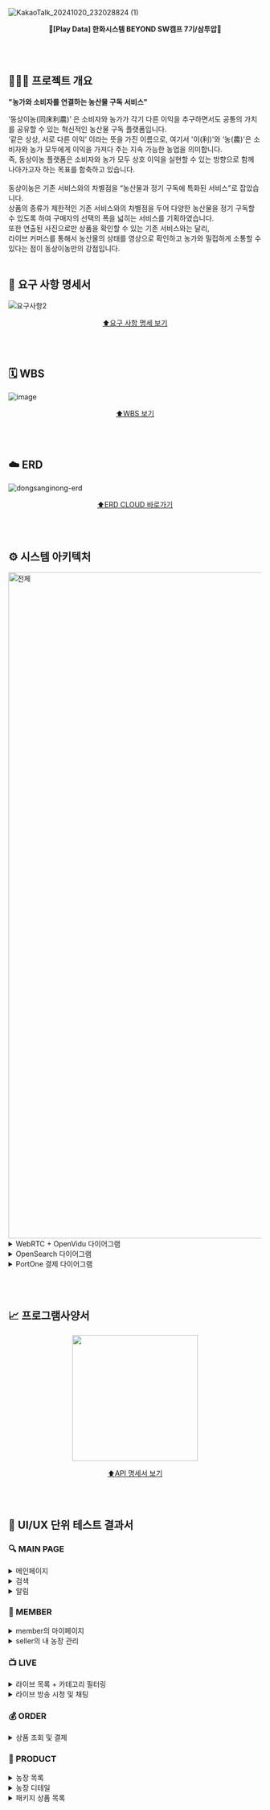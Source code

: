 ![KakaoTalk_20241020_232028824 (1)](https://github.com/user-attachments/assets/ebddec83-3ba9-4b0e-8782-79c936fc5b75)

<div align=center>
  
  **🥦[Play Data] 한화시스템 BEYOND SW캠프 7기/삼투압🥦**
</div>

<br><br> 

## 🧑🏻‍🌾 프로젝트 개요

<div>
  
  **"농가와 소비자를 연결하는 농산물 구독 서비스"** <br>
</div>

‘동상이농(同床利農)’ 은 소비자와 농가가 각기 다른 이익을 추구하면서도 공통의 가치를 공유할 수 있는 혁신적인 농산물 구독 플랫폼입니다. <br>
‘같은 상상, 서로 다른 이익’ 이라는 뜻을 가진 이름으로, 여기서 '이(利)'와 ‘농(農)'은 소비자와 농가 모두에게 이익을 가져다 주는 지속 가능한 농업을 의미합니다. <br>
즉, 동상이농 플랫폼은 소비자와 농가 모두 상호 이익을 실현할 수 있는 방향으로 함께 나아가고자 하는 목표를 함축하고 있습니다. <br> <br>
동상이농은 기존 서비스와의 차별점을 “농산물과 정기 구독에 특화된 서비스"로 잡았습니다. <br>
상품의 종류가 제한적인 기존 서비스와의 차별점을 두어 다양한 농산물을 정기 구독할 수 있도록 하여 구매자의 선택의 폭을 넓히는 서비스를 기획하였습니다. <br>
또한 연출된 사진으로만 상품을 확인할 수 있는 기존 서비스와는 달리, <br> 
라이브 커머스를 통해서 농산물의 상태를 영상으로 확인하고 농가와 밀접하게 소통할 수 있다는 점이 동상이농만의 강점입니다.
<br><br>

## 📝 요구 사항 명세서
![요구사항2](https://github.com/user-attachments/assets/43ee6794-4718-45e6-acca-9bacc78dfb39)

<div align=center>

  [⬆️요구 사항 명세 보기](https://quark-smile-890.notion.site/2b8b00aecbba447b970c7908a93fc79f?v=7147478c4da24e92acf2953eb02ae777&pvs=4)
</div>

<br><br>

## 🗓️ WBS
![image](https://github.com/user-attachments/assets/db3d8340-3da9-4268-8da9-be6f87512711)

<div align=center>

  [⬆️WBS 보기](https://docs.google.com/spreadsheets/d/1WE7JiiPJ6AdVeDdM6F6V6v_KpRaB3TVqzRiomrheFI0/edit?gid=0#gid=0)
</div>

<br><br>

## ☁️ ERD
![dongsanginong-erd](https://github.com/user-attachments/assets/2a2cbefa-3494-4382-b800-d6f03dd82ea0)
<div align=center>
  
  [⬆️ERD CLOUD 바로가기](https://www.erdcloud.com/d/AgNZCZGaBx6NE8JhL)
</div>

<br><br>

## ⚙️ 시스템 아키텍처
<img width="1324" alt="전체" src="https://github.com/user-attachments/assets/58138f35-17d1-4811-bdb8-8a5a9fb98f7c">

<details>
  <summary>WebRTC + OpenVidu 다이어그램</summary>
  <br>

  <img src="https://github.com/user-attachments/assets/ae488213-562f-4c3c-b248-210d3befd383" width=800>
  <br>
</details>

<details>
  <summary>OpenSearch 다이어그램</summary>
  <br>

  <img src="https://github.com/user-attachments/assets/2fee3d31-4374-42be-a7e2-14874df80933" width=800>
  
</details>

<details>
  <summary>PortOne 결제 다이어그램</summary>
  <br>

  <img src="https://github.com/user-attachments/assets/f29b44a3-a614-4295-b0e8-c82487c3b1a5" width=800>
  
</details>

<br><br>

## 📈 프로그램사양서
<div align=center>

  <img src="https://github.com/user-attachments/assets/a9d7bdc9-7773-4769-89d2-0e4797d1b094" width=250>
  
  [⬆️API 명세서 보기](https://documenter.getpostman.com/view/37325338/2sAXxLDEqJ#9c2ba4c5-6901-44e7-ad72-8bc8495ab8e0)
</div>

<br><br>

## 🧪 UI/UX 단위 테스트 결과서
### 🔍 MAIN PAGE

<details>
  <summary>메인페이지</summary>
  <br>

  * 메인페이지<br>
    ![main](https://github.com/user-attachments/assets/a909fd42-cfc7-46ff-9c33-014967b5fcda)



    
</details>

<details>
  <summary>검색</summary>
  <br>

  * 농장 및 패키지 상품 검색하기<br>
    ![오픈서치4](https://github.com/user-attachments/assets/caa78397-5b4c-4077-83e2-d7277a4613c8)
    <br>
    ![오픈서치5](https://github.com/user-attachments/assets/9f78aad5-15a5-4275-af9f-a0430f6b1376)
    
</details>

<details>
  <summary>알림</summary>
  <br>

  * 구매자 공지글 알림 - 스크랩 한 농장에 공지글이 올라오면 알림<br>
    ![공지알림](https://github.com/user-attachments/assets/443d6190-8ca5-4cf7-80d1-3c7669d14e04)
  * 판매자 구매 알림 - 새로운 주문이 들어오면 알림 <br>
    ![구매알림](https://github.com/user-attachments/assets/158f6d88-6695-4cf3-b472-f94b11958e51)
  * 판매자 배송 알림 - 다가오는 배송 알림 <br>
    
    
</details>

### 👥 MEMBER

<details>
  <summary>member의 마이페이지</summary>
  <br>

  * member > 내 배송 목록 조회 <br>
    ![배송](https://github.com/user-attachments/assets/46e7f8c5-ed92-429e-924f-f54d010158e1)
  * member > 결제 조회 & 영수증 다운로드 <br>
    ![결제-영수증](https://github.com/user-attachments/assets/c65d5644-dd37-46bf-aaf1-d1c448a8d5d0)
  * member > 후기 작성 <br>
    ![writereview](https://github.com/user-attachments/assets/867c9aeb-333d-4a29-aee4-01f89467c8ee)
  * member > 내 구독 조회 & 구독 취소 <br>
    ![마이페이지-구독취소](https://github.com/user-attachments/assets/2f1b1dc2-1c69-4deb-8a4c-01ed264431fd)
    
</details>

<details>
  <summary>seller의 내 농장 관리</summary>
  <br>

  * seller > 운송장 등록 & 배송 관리 <br>
    ![운송장 번호 등록](https://github.com/user-attachments/assets/6bd520c0-5828-4f2c-a595-b41bdde1b917)
  * seller > 상품 등록 <br>
    ![상품 등록](https://github.com/user-attachments/assets/3698224c-1bb5-473a-ad1d-2e53178dcbc7)
  * seller > 상품 수정 <br>
    ![상품 수정](https://github.com/user-attachments/assets/92bb7ce6-e8dd-4516-9950-64caf13cf6ba)
  * seller > 상품 삭제 <br>
    ![상품 삭제](https://github.com/user-attachments/assets/9343bac0-5db7-4307-9ee1-d95554f7d968)
  * seller > 리뷰 리스트, 디테일, 삭제 <br>
    ![리뷰](https://github.com/user-attachments/assets/4e51ba79-32d5-40bc-9423-3c15eb8a4b27)
  * seller > 쿠폰 리스트, 등록 <br>
    ![쿠폰 등록 리스트](https://github.com/user-attachments/assets/ec77a404-069e-45ee-8ba5-92d4bbf796aa)

    
  * seller > 공지(커뮤니티) 등록 <br>
    ![sellerNotice](https://github.com/user-attachments/assets/5c631f89-3757-4642-a962-dc9b28505ed1)

  * seller > 공지(커뮤니티) 수정 <br>
    ![sellerNoticeUpdate](https://github.com/user-attachments/assets/6a05a43c-e80c-41bc-84fe-370fe02bc9fe)

    
  * seller > 커뮤니티 디테일, 댓글 조회 & 글 삭제 <br>
    ![noticeDelete](https://github.com/user-attachments/assets/dd169143-fd6e-4745-9dea-63f31cde0ae6)

    
</details>


### 📺 LIVE

<details>
  <summary>라이브 목록 + 카테고리 필터링</summary>
  <br>

  * 라이브 목록 + 카테고리 필터링<br>
    ![라이브 목록-카테고리](https://github.com/user-attachments/assets/a5dd9af1-c48e-413e-9dfa-7e44649a229b)
    
</details>

<details>
  <summary>라이브 방송 시청 및 채팅</summary>
  <br>

  * seller > 라이브 시작하기 <br>
    ![라이브-시작](https://github.com/user-attachments/assets/2fbd618b-3b85-4aae-836f-2f04b571f7c0)
  * seller > 라이브 중 쿠폰 등록 <br>
    ![라이브-쿠폰등록](https://github.com/user-attachments/assets/fc21f579-99c4-4089-bc94-b25e137dae8a)
  * member > 쿠폰 다운로드 <br>
    ![라이브-쿠폰발급](https://github.com/user-attachments/assets/ebc2e41b-0e4c-4fb1-bd64-968720dd3cdc)
  * 라이브 중 member와 seller 채팅  <br>
    ![라이브-채팅](https://github.com/user-attachments/assets/abea9d09-9373-4ebe-8ff5-c554c4823360)
  * member 강퇴시키기  <br>
    ![라이브-강퇴](https://github.com/user-attachments/assets/dd40b70c-1f5e-4b31-b14f-35d9a5ac6785)
  * 라이브에서 강퇴당한 뒤 구매자의 화면
    ![quitseller](https://github.com/user-attachments/assets/2ee17a61-4ad3-4156-b519-a0b13e717167)
    
</details>

### 💰 ORDER

<details>
  <summary>상품 조회 및 결제</summary>
  <br>

  * 상품 디테일 조회 <br>
    ![packageDetail2](https://github.com/user-attachments/assets/426f08db-4a66-41ca-ac36-edb4dbc35bd1)

  * 상품 디테일 > 리뷰 조회
    ![packageDetail-review](https://github.com/user-attachments/assets/30b9cac8-5f8f-45c0-a01a-9593864e0409)
  
  * 상품 주문/결제 <br>
    ![상품목록-결제](https://github.com/user-attachments/assets/5bee0300-831f-45af-834c-165c5b26d468)

</details>

### 🎁 PRODUCT

<details>
  <summary>농장 목록</summary>
  <br>

  * 농장 목록 및 스크랩 <br>
    ![농장 목록-위시](https://github.com/user-attachments/assets/6b12b520-d2d2-4bb3-b937-03009c98f6f9)

    
  * 농장 목록 카테고리 필터링 <br>
    ![farmCategory](https://github.com/user-attachments/assets/173783b8-8c18-40e4-ae20-ca75a2bcb45c)

  * 농장 목록 정렬 <br>
    ![farmSort](https://github.com/user-attachments/assets/3adcefeb-d381-4a76-90a4-a11e4415c3f1)

  * 농장 목록 검색
    ![farmSearch](https://github.com/user-attachments/assets/cfc2fd40-36d4-4b69-8c33-e5660a43b101)


    
</details>

<details>
  <summary>농장 디테일</summary>
  <br>

  * 농장 디테일 - 패키지 목록 <br>
    ![farmProduct](https://github.com/user-attachments/assets/bfcdd9f2-3ebe-492e-a764-351a76258703)
  * 농장 디테일 - 공지 조회 및 댓글달기 <br>
    ![댓글2](https://github.com/user-attachments/assets/3de30bd6-f0a1-480b-b73a-5c84661317b0)
  * 농장 디테일 - 리뷰 조회 및 수정 <br>
    ![리뷰](https://github.com/user-attachments/assets/9a8e22ac-3864-43fc-960f-234401b742b2)
    
    
</details>

<details>
  <summary>패키지 상품 목록</summary>
  <br>

  * 패키지 상품 목록 조회 & 위시리스트<br>
    ![packageList](https://github.com/user-attachments/assets/dd41293b-6369-44ff-bd10-3c426b2450cf)

  * 패키지 상품 정렬 <br>
    ![package sort](https://github.com/user-attachments/assets/b28ba1c3-9c3d-4d92-b80b-ffd0c6476d44)

  
  * 패키지 상품 검색 <br>
    ![Package search](https://github.com/user-attachments/assets/23f4b70f-2b25-4946-9ac4-bfbebacffc8e)

</details>
<br>
